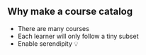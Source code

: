## Why make a course catalog

- There are many courses
- Each learner will only follow a tiny subset
- Enable serendipity 💡
